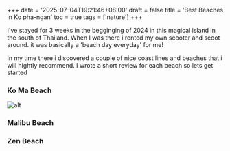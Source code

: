 +++
date = '2025-07-04T19:21:46+08:00'
draft = false
title = 'Best Beaches in Ko pha-ngan'
toc = true
tags = ['nature']
+++

I've stayed for 3 weeks in the begginging of 2024 in this magical island in the
south of Thailand. When I was there i rented my own scooter and scoot around. it
was basically a 'beach day everyday' for me!

In my time there i discovered a couple of nice coast lines and beaches that i
will hightly recommend. I wrote a short review for each beach so lets get
started

### Ko Ma Beach

![alt](/images/ko-ma-beach.jpg)

### Malibu Beach

### Zen Beach
